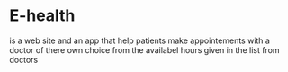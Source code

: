 # E-health
is a web site and an app that help patients make appointements with a doctor of there own choice from the availabel hours given in the list from doctors
